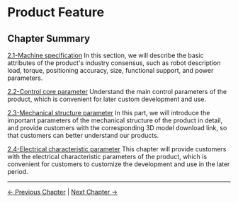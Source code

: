 # Product Feature

## Chapter Summary

[2.1-Machine specification](2.1-MachineSpecification.md)
In this section, we will describe the basic attributes of the product's industry consensus, such as robot description load, torque, positioning accuracy, size, functional support, and power parameters.

[2.2-Control core parameter](2.2-ControlCoreParameter.md)
Understand the main control parameters of the product, which is convenient for later custom development and use.

[2.3-Mechanical structure parameter](2.3-MechanicalStructureParameter.md)
In this part, we will introduce the important parameters of the mechanical structure of the product in detail, and provide customers with the corresponding 3D model download link, so that customers can better understand our products.

[2.4-Electrical characteristic parameter](2.4-ElectricalCharacteristicParameter.md)
This chapter will provide customers with the electrical characteristic parameters of the product, which is convenient for customers to customize the development and use in the later period.

----
[← Previous Chapter](../1-ProductIntroduction/myagvPI/README.md) | [Next Chapter →](../3-UserNotes/README.md)